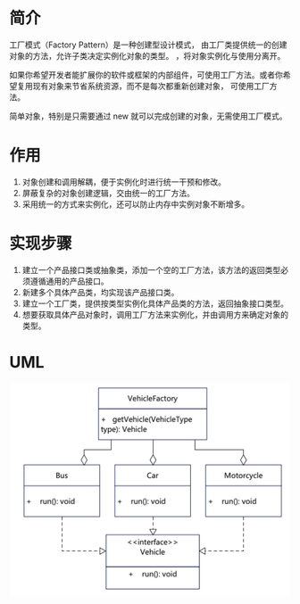 # 简介
工厂模式（Factory Pattern）是一种创建型设计模式， 由工厂类提供统一的创建对象的方法，允许子类决定实例化对象的类型。
，将对象实例化与使用分离开。

如果你希望开发者能扩展你的软件或框架的内部组件，可使用工厂方法。或者你希望复用现有对象来节省系统资源，而不是每次都重新创建对象， 可使用工厂方法。

简单对象，特别是只需要通过 new 就可以完成创建的对象，无需使用工厂模式。
# 作用
1. 对象创建和调用解耦，便于实例化时进行统一干预和修改。
2. 屏蔽复杂的对象创建逻辑，交由统一的工厂方法。
3. 采用统一的方式来实例化，还可以防止内存中实例对象不断增多。

# 实现步骤
1. 建立一个产品接口类或抽象类，添加一个空的工厂方法，该方法的返回类型必须遵循通用的产品接口。
2. 新建多个具体产品类，均实现该产品接口类。
3. 建立一个工厂类，提供按类型实例化具体产品类的方法，返回抽象接口类型。
4. 想要获取具体产品对象时，调用工厂方法来实例化，并由调用方来确定对象的类型。

# UML
<img src="../docs/uml/factory-pattern.png">